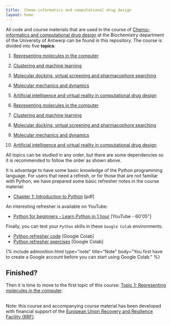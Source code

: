 ```yaml
---
title:  Chemo-informatics and computational drug design
layout: home
---
```


All code and course materials that are used in the course of <a href="https://www.uantwerpen.be/nl/studeren/aanbod/alle-opleidingen/biochemie-en-biotechnologie/master/studieprogramma/" target="_blank">Chemo-informatics and computational drug design</a> at the Biochemistry department of the University of Antwerp can be found in this repository. The course is divided into five **topics**:

1. <a href="/Topic_01.md">Representing molecules in the computer</a>
2. <a href="/Topic_02.md">Clustering and machine learning</a>
3. <a href="/Topic_03.md">Molecular docking, virtual screening and pharmacophore searching</a>
4. <a href="/Topic_04.md">Molecular mechanics and dynamics</a>
5. <a href="/Topic_05.md">Artificial intelligence and virtual reality in computational drug design</a>

1. [Representing molecules in the computer](Topic_01)
2. [Clustering and machine learning](Topic_02)
3. [Molecular docking, virtual screening and pharmacophore searching](Topic_03)
4. [Molecular mechanics and dynamics](Topic_04)
5. [Artificial intelligence and virtual reality in computational drug design](Topic_05)

All topics can be studied in any order, but there are some dependencies so it is recommended to follow the order as shown above.

It is advantage to have some basic knowledge of the Python programming language. For users that need a refresh, or for those that are not familiar with Python, we have prepared some basic refresher notes in the course material:

- <a href="/Intro/1-Introduction_to_Python.pdf" download>Chapter 1: Introduction to Python</a> [pdf]

An interesting refresher is available on YouTube:

- <a href="https://www.youtube.com/watch?v=kqtD5dpn9C8&t=70s" target="_blank">Python for beginners - Learn Python in 1 hour</a> [YouTube - 60'05"]

Finally, you can test your `Python` skills in these `Google Colab` environments:

- <a href="https://githubtocolab.com/UAMCAntwerpen/2040FBDBIC/blob/master/Intro/Basic_Python_Refresher.ipynb" target="_blank">Python refresher code</a> [Google Colab]
- <a href="https://githubtocolab.com/UAMCAntwerpen/2040FBDBIC/blob/master/Intro/Basic_Python_Refresher_Exercises.ipynb" target="_blank">Python refresher exercises</a> [Google Colab]

{% include admonition.html type="note" title="Note" body="You first have to create a Google account before you can start using Google Colab." %}

## Finished?

Then it is time to move to the first topic of this course: [Topic 1: Representing molecules in the computer](Topic_01).

<br>
Note: this course and accompanying course material has been developed with financial support of the <a href="https://www.esf-vlaanderen.be/herstel-en-veerkrachtfaciliteit-van-de-europese-unie-rrf" target="_blank">European Union Recovery and Resilience Facility (RRF)</a>.

